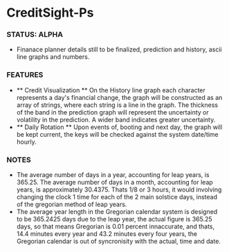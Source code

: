# CreditSight-Ps

### STATUS: ALPHA
- Finanace planner details still to be finalized, prediction and history, ascii line graphs and numbers.

### FEATURES
- ** Credit Visualization ** On the History line graph each character represents a day's financial change, the graph will be constructed as an array of strings, where each string is a line in the graph. The thickness of the band in the prediction graph will represent the uncertainty or volatility in the prediction. A wider band indicates greater uncertainty.
- ** Daily Rotation ** Upon events of, booting and next day, the graph will be kept current, the keys will be checked against the system date/time hourly.

### NOTES
- The average number of days in a year, accounting for leap years, is 365.25. The average number of days in a month, accounting for leap years, is approximately 30.4375. Thats 1/8 or 3 hours, it would involving changing the clock 1 time for each of the 2 main solstice days, instead of the gregorian method of leap years. 
- The average year length in the Gregorian calendar system is designed to be 365.2425 days due to the leap year, the actual figure is 365.25 days, so that means Gregorian is 0.01 percent innaccurate, and thats, 14.4 minutes every year and 43.2 minutes every four years, the Gregorian calendar is out of syncronisity with the actual, time and date.
